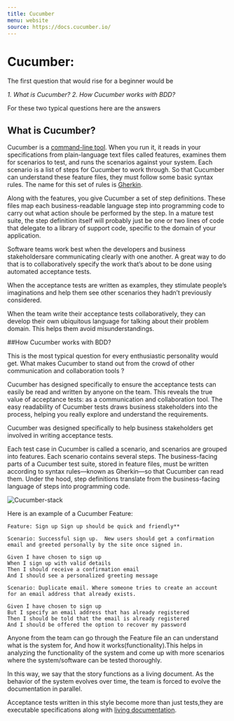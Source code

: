 ```yaml
---
title: Cucumber
menu: website
source: https://docs.cucumber.io/
---
```


# Cucumber:

 The first question that would rise for a beginner would be

  *1. What is Cucumber?*
  *2. How Cucumber works with BDD?*

For these two typical questions here are the answers

## What is Cucumber?

Cucumber is a [command-line tool](https://en.wikipedia.org/wiki/Command-line_interface). When you run it, it reads in your specifications from plain-language text files called features, examines them for scenarios to test, and runs the scenarios against your system. Each scenario is a list of steps for Cucumber to work through. So that Cucumber can understand these feature files, they must follow some basic syntax rules. The name for this set of rules is [Gherkin](docs/gherkin.md).

Along with the features, you give Cucumber a set of step definitions. These files map each business-readable language step into programming code to carry out what action shoule be performed by the step. In a mature test suite, the step definition itself will probably just be one or two lines of code that delegate to a library of support code, specific to the domain of your application.

Software teams work best when the developers and business stakeholdersare communicating clearly with one another. A great way to do that is to collaboratively specify the work that’s about to be done using automated acceptance tests.

When the acceptance tests are written as examples, they stimulate people’s imaginations and help them see other scenarios they hadn’t previously considered.

When the team write their acceptance tests collaboratively, they can develop their own ubiquitous language for talking about their problem domain. This helps them avoid misunderstandings.

##How Cucumber works with BDD?

This is the most typical question for every enthusiastic personality would get.
What makes Cucumber to stand out from the crowd of other communication and collaboration tools ?

Cucumber has designed specifically to ensure the acceptance tests can easily be read and written by anyone on the team. This reveals the true value of acceptance tests: as a communication and collaboration tool. The easy readability of Cucumber tests draws business stakeholders into the process, helping you really explore and understand the requirements.

Cucumber was designed specifically to help business stakeholders get involved in writing acceptance tests.

Each test case in Cucumber is called a scenario, and scenarios are grouped into features. Each scenario contains several steps.
The business-facing parts of a Cucumber test suite, stored in feature files, must be written according to syntax rules—known as Gherkin—so that Cucumber can read them.
Under the hood, step definitions translate from the business-facing language of steps into programming code.

 ![Cucumber-stack](docs/images/Cucumber_Stack.png)

Here is an example of a Cucumber Feature:

 ```gherkin
Feature: Sign up Sign up should be quick and friendly**

Scenario: Successful sign up.  New users should get a confirmation email and greeted personally by the site once signed in.

Given I have chosen to sign up
When I sign up with valid details
Then I should receive a confirmation email
And I should see a personalized greeting message
```

```gherkin
Scenario: Duplicate email. Where someone tries to create an account for an email address that already exists.

Given I have chosen to sign up
But I specify an email address that has already registered
Then I should be told that the email is already registered
And I should be offered the option to recover my password

 ```

 Anyone from the team can go through the Feature file an can understand what is the system for, And how it works(functionality).This helps in analyzing the functionality of the system and come up with more scenarios where the system/software can be tested thoroughly.

In this way, we say that the story functions as a living document. As the behavior of the system evolves over time, the team is forced to evolve the documentation in parallel.

Acceptance tests written in this style become more than just tests,they are executable specifications along with [living documentation](docs/living-documentation).
